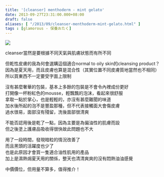 ```yaml
---
title: '[cleanser] menthoderm - mint gelato'
date: 2013-09-27T23:31:00.000+08:00
draft: false
aliases: [ "/2013/09/cleanser-menthoderm-mint-gelato.html" ]
tags : [glamorous - 保養おたく]
---
```


![](/images/menthodermmintgelato.jpg)

cleanser當然是要根據不同天氣與肌膚狀態而有所不同    
  
但乾性皮膚的我為何會選購這個適合normal to oily skin的cleansing product？  
因為是夏天用，而且皮膚也算是混合性（其實位置不同皮膚質地當然也不相同）  
所以買東西不一定要受字面上限制  
  
沒有甚麼奢華的包裝，基本上多餘的包裝是不會令內裡成份更好  
打開像一杯粉紅色的mousse，輕飄飄的泡沫，看起來很舒服  
拿取一點於掌心，也是輕輕的，亦沒有甚麼難聞的味道  
加水後所起的泡不是豐盈那種，但不代表接觸面大會傷皮膚   
過水很易，面部沒有殘留，洗後面部很清爽  
  
不能否認用後是乾了一點，因為主要是為偏油性的肌膚而設  
但之後塗上護膚品吸收得很快故此問題也不大  
  
用了一段時間，發現暗粒的情況改善了  
而且黑頭的活躍度也少了  
也是此原因才會買一隻適合油性肌用的產品  
加上是濕熱焗夏天用的關係，整天也清清爽爽的沒有悶熱油油感覺  
  
中價價位，但用量不算多，值得推介！
